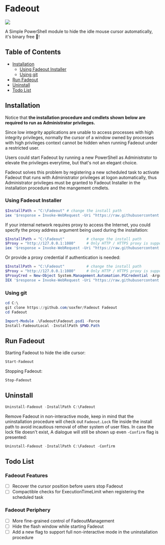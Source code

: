 Fadeout
===

<p align="left">
  <a href="https://skillicons.dev">
    <img src="https://skillicons.dev/icons?i=powershell" />
  </a>
</p>

A Simple PowerShell module to hide the idle mouse cursor automatically, it's binary free 🍻!

Table of Contents
-----------------

* [Installation](#installation)
    * [Using Fadeout Installer](#using-fadeout-installer)
    * [Using git](#using-git)
* [Run Fadeout](#run-fadeout)
* [Uninstall](#uninstall)
* [Todo List](#todo-list)

Installation
-----------------

Notice that **the installation procedure and cmdlets shown below are required to run as Administrator privileges.**

Since low integrity applications are unable to access processes with high integrity privileges, normally the cursor of a window owned by processes with high privileges context cannot be hidden when running Fadeout under a restricted user.

Users could start Fadeout by running a new PowerShell as Administrator to elevate the privileges everytime, but that's not an elegant choice.

Fadeout solves this problem by registering a new scheduled task to activate Fadeout that runs with Administrator privileges at logon automatically, thus Administrator privileges must be granted to Fadeout Installer in the installation procedure and the mangement cmdlets.

### Using Fadeout Installer

```powershell
$InstallPath = "C:\Fadeout" # change the install path
iex '$response = Invoke-WebRequest -Uri "https://raw.githubusercontent.com/soxfmr/Fadeout/master/Fadeout/FadeoutInstaller.psm1"; $moduleBlock = [ScriptBlock]::Create($response.Content); New-Module -ScriptBlock $moduleBlock | Import-Module; Install-Fadeout -InstallPath $InstallPath'
```

If your internal network requires proxy to access the Internet, you could specify the proxy address argument being used during the installation:

```powershell
$InstallPath = "C:\Fadeout"          # change the install path
$Proxy = "http://127.0.0.1:1080"     # Only HTTP / HTTPS proxy is supported
iex '$response = Invoke-WebRequest -Uri "https://raw.githubusercontent.com/soxfmr/Fadeout/master/Fadeout/FadeoutInstaller.psm1" -Proxy $Proxy; $moduleBlock = [ScriptBlock]::Create($response.Content); New-Module -ScriptBlock $moduleBlock | Import-Module; Install-Fadeout -InstallPath $InstallPath -HttpProxy $Proxy'
```

Or provide a proxy credential if authentication is needed:

```powershell
$InstallPath = "C:\Fadeout"          # change the install path
$Proxy = "http://127.0.0.1:1080"     # Only HTTP / HTTPS proxy is supported
$ProxyCred = New-Object System.Management.Automation.PSCredential -ArgumentList "proxy-user", (ConvertTo-SecureString "p@ssw0rd" -AsPlainText -Force)
IEX '$response = Invoke-WebRequest -Uri "https://raw.githubusercontent.com/soxfmr/Fadeout/master/Fadeout/FadeoutInstaller.psm1" -Proxy $Proxy -ProxyCredential $ProxyCred; $moduleBlock = [ScriptBlock]::Create($response.Content); New-Module -ScriptBlock $moduleBlock | Import-Module; Install-Fadeout -InstallPath $InstallPath -HttpProxy -ProxyCredential $ProxyCred'
```

### Using git

```powershell
cd C:\
git clone https://github.com/soxfmr/Fadeout Fadeout
cd Fadeout

Import-Module .\Fadeout\Fadeout.psd1 -Force
Install-FadeoutLocal -InstallPath $PWD.Path
```

Run Fadeout
-----------------

Starting Fadeout to hide the idle cursor:

```powershell
Start-Fadeout
```

Stopping Fadeout:

```powershell
Stop-Fadeout
```

Uninstall
-----------------

```powershell
Uninstall-Fadeout -InstallPath C:\Fadeout
```

Remove Fadeout in non-interactive mode, keep in mind that the uninstallation procedure will check out `Fadeout.Lock` file inside the install path to avoid incautious removal of other system of user files. In case the lock file doesn't exist, A dialogue will still be shown up even `-Confirm` flag is presented:

```powershell
Uninstall-Fadeout -InstallPath C:\Fadeout -Confirm
```

Todo List
-----------------

### Fadeout Features

- [ ] Recover the cursor position before users stop Fadeout
- [ ] Compactible checks for ExecutionTimeLimit when registering the scheduled task

### Fadeout Periphery

- [ ] More fine-grained control of FadeoutManagement
- [ ] Hide the flash window while starting Fadeout
- [ ] Add a new flag to support full non-interactive mode in the uninstallation procedure
